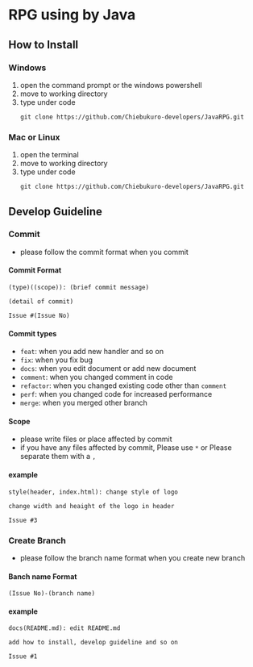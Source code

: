 # RPG using by Java

## How to Install
### Windows
1. open the command prompt or the windows powershell
2. move to working directory
3. type under code
    ```
    git clone https://github.com/Chiebukuro-developers/JavaRPG.git
    ```

### Mac or Linux
1. open the terminal
2. move to working directory
3. type under code
    ```
    git clone https://github.com/Chiebukuro-developers/JavaRPG.git
    ```

## Develop Guideline
### Commit
- please follow the commit format when you commit
#### Commit Format
```
(type)((scope)): (brief commit message)

(detail of commit)

Issue #(Issue No)
```

#### Commit types
- `feat`: when you add new handler and so on
- `fix`: when you fix bug
- `docs`: when you edit document or add new document
- `comment`: when you changed comment in code
- `refactor`: when you changed existing code other than `comment`
- `perf`: when you changed code for increased performance
- `merge`: when you merged other branch

#### Scope
- please write files or place affected by commit
- if you have any files affected by commit, Please use `*` or Please separate them with a `, `

#### example
```
style(header, index.html): change style of logo

change width and heaight of the logo in header

Issue #3
```

### Create Branch
- please follow the branch name format when you create new branch

#### Banch name Format
```
(Issue No)-(branch name)
```

#### example
```
docs(README.md): edit README.md

add how to install, develop guideline and so on

Issue #1
```
